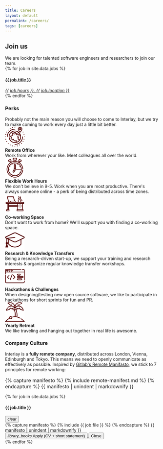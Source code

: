 ```yaml
---
title: Careers
layout: default
permalink: /careers/
tags: [careers]
---
```


<div class="main">
  <div class="container">
    <div class="section">
      <h2>Join us</h2>
      We are looking for talented software engineers and researchers to join our team.
      <div class="row">
        <div class="col-md-12">
          {% for job in site.data.jobs %}
          <div class="card">
            <div class="card-body" data-toggle="modal" data-target="#{{ job.id }}">
              <a href="javascript:void(0)">
                <h4><b>{{ job.title }}</b></h4>
                <i>{{ job.hours }}. {{ job.location }}</i>
              </a>
            </div>
          </div>
          {% endfor %}
        </div>
      </div>
      <h3>Perks</h3>
      Probably not the main reason you will choose to come to Interlay, but we try to make coming to work every day just
      a little bit better.
      <div class="row mt-3">
        <div class="col-md-6 text-center">
          <img class="rounded" width="64" src="/assets/img/icons/globe.png">
          <br />
          <b>Remote Office</b>
          <br />
          Work from wherever your like. Meet colleagues all over the world.
        </div>
        <div class="col-md-6 text-center">
          <img class="rounded" width="64" src="/assets/img/icons/stopwatch.png">
          <br />
          <b>Flexible Work Hours</b>
          <br />
          We don't believe in 9-5. Work when you are most productive. There's always someone online - a perk of being
          distributed across time zones.
        </div>
      </div>
      <div class="row mt-3">
        <div class="col-md-6 text-center">
          <img class="rounded" width="64" src="/assets/img/icons/office.png">
          <br />
          <b>Co-working Space</b>
          <br />
          Don't want to work from home? We'll support you with finding a co-working space.
        </div>
        <div class="col-md-6 text-center">
          <img class="rounded" width="64" src="/assets/img/icons/education.png">
          <br />
          <b>Research & Knowledge Transfers</b>
          <br />
          Being a research-driven start-up, we support your training and research interests & organize regular knowledge
          transfer workshops.
        </div>
      </div>
      <div class="row mt-3">
        <div class="col-md-6 text-center">
          <img class="rounded" width="64" src="/assets/img/icons/hack.png">
          <br />
          <b>Hackathons & Challenges</b>
          <br />
          When designing/testing new open source software, we like to participate in hackathons for short sprints for
          fun and PR.
        </div>
        <div class="col-md-6 text-center">
          <img class="rounded" width="64" src="/assets/img/icons/island.png">
          <br />
          <b>Yearly Retreat</b>
          <br />
          We like traveling and hanging out together in real life is awesome. </div>
      </div>
      <h3 class="mt-5">Company Culture</h3>
      Interlay is a <b>fully remote company</b>, distributed across London, Vienna, Edinburgh and Tokyo. This means we
      need to openly communicate as effectively as possible.
      Inspired by <a href="https://about.gitlab.com/blog/2015/04/08/the-remote-manifesto/" target="__blank"
        rel="nofollow">Gitlab's Remote Manifasto</a>, we stick to 7 principles for remote working:
      <br />
      <br />
      <div style="font-size: 1rem; !important">
        {% capture manifesto %}
        {% include remote-manifest.md %}
        {% endcapture %}
        {{ manifesto | unindent | markdownify }}
      </div>
    </div>
  </div>
</div>


{% for job in site.data.jobs %}
<div class="modal fade" id="{{ job.id }}" tabindex="-1" role="dialog">
  <div class="modal-dialog" role="document">
    <div class="modal-content">
      <div class="modal-header">
        <h4 class="modal-title"><b> {{ job.title }}</b></h4>
        <button type="button" class="close" data-dismiss="modal" aria-label="Close">
          <i class="material-icons">clear</i>
        </button>
      </div>
      <div class="modal-body">
        {% capture manifesto %}
        {% include {{ job.file }} %}
        {% endcapture %}
        {{ manifesto | unindent | markdownify }}
        <br />
      </div>
      <div class="modal-footer">
        <a href="mailto:careers@interlay.io?subject=Application - {{ job.title }} - via Interlay Careers" target="__blank">
          <button class="btn btn-block btn-primary">
            <i class="material-icons">library_books</i> Apply (CV + short statement)
          </button>
        </a>
        <button type="button" class="btn btn-block" data-dismiss="modal">Close</button>
      </div>
    </div>
  </div>
</div>
{% endfor %}